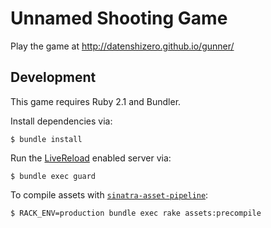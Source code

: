 # Unnamed Shooting Game

Play the game at http://datenshizero.github.io/gunner/

## Development

This game requires Ruby 2.1 and Bundler.

Install dependencies via:

    $ bundle install

Run the [LiveReload](https://github.com/johnbintz/rack-livereload) enabled server via:

    $ bundle exec guard

To compile assets with [`sinatra-asset-pipeline`](https://github.com/kalasjocke/sinatra-asset-pipeline):

    $ RACK_ENV=production bundle exec rake assets:precompile
